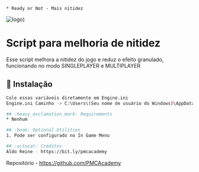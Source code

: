 ```
* Ready or Not - Mais nitidez
```
![logo](https://github.com/PMCAcademy/RoNnitidez/blob/main/Ready_or_Not_cover.jpg))

# Script para melhoria de nitidez
Esse script melhora a nitidez do jogo e reduz o efeito granulado, funcionando no modo SINGLEPLAYER e MULTIPLAYER

## :book: Instalação
```bash
Cole essas variáveis ​​​​diretamente em Engine.ini
Engine.ini Caminho -> C:\Users\(Seu nome de usuário do Windows)\AppData\Local\ReadyOrNot\Saved\Config\WindowsNoEditor\Engine.ini

## :heavy_exclamation_mark: Requirements
* Nenhum

## :book: Optional Utilities
1. Pode ser configurado no In Game Menu

## :octocat: Créditos
Aldo Reine - https://bit.ly/pmcacademy
```
Repositório - https://github.com/PMCAcademy
